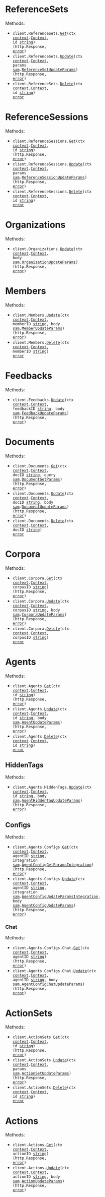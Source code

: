 # ReferenceSets

Methods:

- <code title="get /api/v1/referencesets/{id}">client.ReferenceSets.<a href="https://pkg.go.dev/github.com/DefinitelyATestOrg/sam-go/v3#ReferenceSetService.Get">Get</a>(ctx <a href="https://pkg.go.dev/context">context</a>.<a href="https://pkg.go.dev/context#Context">Context</a>, id <a href="https://pkg.go.dev/builtin#string">string</a>) (http.Response, <a href="https://pkg.go.dev/builtin#error">error</a>)</code>
- <code title="put /api/v1/referencesets/{id}">client.ReferenceSets.<a href="https://pkg.go.dev/github.com/DefinitelyATestOrg/sam-go/v3#ReferenceSetService.Update">Update</a>(ctx <a href="https://pkg.go.dev/context">context</a>.<a href="https://pkg.go.dev/context#Context">Context</a>, params <a href="https://pkg.go.dev/github.com/DefinitelyATestOrg/sam-go/v3">sam</a>.<a href="https://pkg.go.dev/github.com/DefinitelyATestOrg/sam-go/v3#ReferenceSetUpdateParams">ReferenceSetUpdateParams</a>) (http.Response, <a href="https://pkg.go.dev/builtin#error">error</a>)</code>
- <code title="delete /api/v1/referencesets/{id}">client.ReferenceSets.<a href="https://pkg.go.dev/github.com/DefinitelyATestOrg/sam-go/v3#ReferenceSetService.Delete">Delete</a>(ctx <a href="https://pkg.go.dev/context">context</a>.<a href="https://pkg.go.dev/context#Context">Context</a>, id <a href="https://pkg.go.dev/builtin#string">string</a>) <a href="https://pkg.go.dev/builtin#error">error</a></code>

# ReferenceSessions

Methods:

- <code title="get /api/v1/referencesessions/{id}">client.ReferenceSessions.<a href="https://pkg.go.dev/github.com/DefinitelyATestOrg/sam-go/v3#ReferenceSessionService.Get">Get</a>(ctx <a href="https://pkg.go.dev/context">context</a>.<a href="https://pkg.go.dev/context#Context">Context</a>, id <a href="https://pkg.go.dev/builtin#string">string</a>) (http.Response, <a href="https://pkg.go.dev/builtin#error">error</a>)</code>
- <code title="put /api/v1/referencesessions/{id}">client.ReferenceSessions.<a href="https://pkg.go.dev/github.com/DefinitelyATestOrg/sam-go/v3#ReferenceSessionService.Update">Update</a>(ctx <a href="https://pkg.go.dev/context">context</a>.<a href="https://pkg.go.dev/context#Context">Context</a>, params <a href="https://pkg.go.dev/github.com/DefinitelyATestOrg/sam-go/v3">sam</a>.<a href="https://pkg.go.dev/github.com/DefinitelyATestOrg/sam-go/v3#ReferenceSessionUpdateParams">ReferenceSessionUpdateParams</a>) (http.Response, <a href="https://pkg.go.dev/builtin#error">error</a>)</code>
- <code title="delete /api/v1/referencesessions/{id}">client.ReferenceSessions.<a href="https://pkg.go.dev/github.com/DefinitelyATestOrg/sam-go/v3#ReferenceSessionService.Delete">Delete</a>(ctx <a href="https://pkg.go.dev/context">context</a>.<a href="https://pkg.go.dev/context#Context">Context</a>, id <a href="https://pkg.go.dev/builtin#string">string</a>) <a href="https://pkg.go.dev/builtin#error">error</a></code>

# Organizations

Methods:

- <code title="put /api/v1/organizations">client.Organizations.<a href="https://pkg.go.dev/github.com/DefinitelyATestOrg/sam-go/v3#OrganizationService.Update">Update</a>(ctx <a href="https://pkg.go.dev/context">context</a>.<a href="https://pkg.go.dev/context#Context">Context</a>, body <a href="https://pkg.go.dev/github.com/DefinitelyATestOrg/sam-go/v3">sam</a>.<a href="https://pkg.go.dev/github.com/DefinitelyATestOrg/sam-go/v3#OrganizationUpdateParams">OrganizationUpdateParams</a>) (http.Response, <a href="https://pkg.go.dev/builtin#error">error</a>)</code>

# Members

Methods:

- <code title="put /api/v1/members/{memberId}">client.Members.<a href="https://pkg.go.dev/github.com/DefinitelyATestOrg/sam-go/v3#MemberService.Update">Update</a>(ctx <a href="https://pkg.go.dev/context">context</a>.<a href="https://pkg.go.dev/context#Context">Context</a>, memberID <a href="https://pkg.go.dev/builtin#string">string</a>, body <a href="https://pkg.go.dev/github.com/DefinitelyATestOrg/sam-go/v3">sam</a>.<a href="https://pkg.go.dev/github.com/DefinitelyATestOrg/sam-go/v3#MemberUpdateParams">MemberUpdateParams</a>) (http.Response, <a href="https://pkg.go.dev/builtin#error">error</a>)</code>
- <code title="delete /api/v1/members/{memberId}">client.Members.<a href="https://pkg.go.dev/github.com/DefinitelyATestOrg/sam-go/v3#MemberService.Delete">Delete</a>(ctx <a href="https://pkg.go.dev/context">context</a>.<a href="https://pkg.go.dev/context#Context">Context</a>, memberID <a href="https://pkg.go.dev/builtin#string">string</a>) <a href="https://pkg.go.dev/builtin#error">error</a></code>

# Feedbacks

Methods:

- <code title="put /api/v1/feedbacks/{feedback_id}">client.Feedbacks.<a href="https://pkg.go.dev/github.com/DefinitelyATestOrg/sam-go/v3#FeedbackService.Update">Update</a>(ctx <a href="https://pkg.go.dev/context">context</a>.<a href="https://pkg.go.dev/context#Context">Context</a>, feedbackID <a href="https://pkg.go.dev/builtin#string">string</a>, body <a href="https://pkg.go.dev/github.com/DefinitelyATestOrg/sam-go/v3">sam</a>.<a href="https://pkg.go.dev/github.com/DefinitelyATestOrg/sam-go/v3#FeedbackUpdateParams">FeedbackUpdateParams</a>) (http.Response, <a href="https://pkg.go.dev/builtin#error">error</a>)</code>

# Documents

Methods:

- <code title="get /api/v1/document/{doc_id}">client.Documents.<a href="https://pkg.go.dev/github.com/DefinitelyATestOrg/sam-go/v3#DocumentService.Get">Get</a>(ctx <a href="https://pkg.go.dev/context">context</a>.<a href="https://pkg.go.dev/context#Context">Context</a>, docID <a href="https://pkg.go.dev/builtin#string">string</a>, query <a href="https://pkg.go.dev/github.com/DefinitelyATestOrg/sam-go/v3">sam</a>.<a href="https://pkg.go.dev/github.com/DefinitelyATestOrg/sam-go/v3#DocumentGetParams">DocumentGetParams</a>) (http.Response, <a href="https://pkg.go.dev/builtin#error">error</a>)</code>
- <code title="put /api/v1/document/{doc_id}">client.Documents.<a href="https://pkg.go.dev/github.com/DefinitelyATestOrg/sam-go/v3#DocumentService.Update">Update</a>(ctx <a href="https://pkg.go.dev/context">context</a>.<a href="https://pkg.go.dev/context#Context">Context</a>, docID <a href="https://pkg.go.dev/builtin#string">string</a>, body <a href="https://pkg.go.dev/github.com/DefinitelyATestOrg/sam-go/v3">sam</a>.<a href="https://pkg.go.dev/github.com/DefinitelyATestOrg/sam-go/v3#DocumentUpdateParams">DocumentUpdateParams</a>) (http.Response, <a href="https://pkg.go.dev/builtin#error">error</a>)</code>
- <code title="delete /api/v1/document/{doc_id}">client.Documents.<a href="https://pkg.go.dev/github.com/DefinitelyATestOrg/sam-go/v3#DocumentService.Delete">Delete</a>(ctx <a href="https://pkg.go.dev/context">context</a>.<a href="https://pkg.go.dev/context#Context">Context</a>, docID <a href="https://pkg.go.dev/builtin#string">string</a>) <a href="https://pkg.go.dev/builtin#error">error</a></code>

# Corpora

Methods:

- <code title="get /api/v1/corpora/{corpus_id}">client.Corpora.<a href="https://pkg.go.dev/github.com/DefinitelyATestOrg/sam-go/v3#CorporaService.Get">Get</a>(ctx <a href="https://pkg.go.dev/context">context</a>.<a href="https://pkg.go.dev/context#Context">Context</a>, corpusID <a href="https://pkg.go.dev/builtin#string">string</a>) (http.Response, <a href="https://pkg.go.dev/builtin#error">error</a>)</code>
- <code title="put /api/v1/corpora/{corpus_id}">client.Corpora.<a href="https://pkg.go.dev/github.com/DefinitelyATestOrg/sam-go/v3#CorporaService.Update">Update</a>(ctx <a href="https://pkg.go.dev/context">context</a>.<a href="https://pkg.go.dev/context#Context">Context</a>, corpusID <a href="https://pkg.go.dev/builtin#string">string</a>, body <a href="https://pkg.go.dev/github.com/DefinitelyATestOrg/sam-go/v3">sam</a>.<a href="https://pkg.go.dev/github.com/DefinitelyATestOrg/sam-go/v3#CorporaUpdateParams">CorporaUpdateParams</a>) (http.Response, <a href="https://pkg.go.dev/builtin#error">error</a>)</code>
- <code title="delete /api/v1/corpora/{corpus_id}">client.Corpora.<a href="https://pkg.go.dev/github.com/DefinitelyATestOrg/sam-go/v3#CorporaService.Delete">Delete</a>(ctx <a href="https://pkg.go.dev/context">context</a>.<a href="https://pkg.go.dev/context#Context">Context</a>, corpusID <a href="https://pkg.go.dev/builtin#string">string</a>) <a href="https://pkg.go.dev/builtin#error">error</a></code>

# Agents

Methods:

- <code title="get /api/v1/agents/{id}">client.Agents.<a href="https://pkg.go.dev/github.com/DefinitelyATestOrg/sam-go/v3#AgentService.Get">Get</a>(ctx <a href="https://pkg.go.dev/context">context</a>.<a href="https://pkg.go.dev/context#Context">Context</a>, id <a href="https://pkg.go.dev/builtin#string">string</a>) (http.Response, <a href="https://pkg.go.dev/builtin#error">error</a>)</code>
- <code title="put /api/v1/agents/{id}">client.Agents.<a href="https://pkg.go.dev/github.com/DefinitelyATestOrg/sam-go/v3#AgentService.Update">Update</a>(ctx <a href="https://pkg.go.dev/context">context</a>.<a href="https://pkg.go.dev/context#Context">Context</a>, id <a href="https://pkg.go.dev/builtin#string">string</a>, body <a href="https://pkg.go.dev/github.com/DefinitelyATestOrg/sam-go/v3">sam</a>.<a href="https://pkg.go.dev/github.com/DefinitelyATestOrg/sam-go/v3#AgentUpdateParams">AgentUpdateParams</a>) (http.Response, <a href="https://pkg.go.dev/builtin#error">error</a>)</code>
- <code title="delete /api/v1/agents/{id}">client.Agents.<a href="https://pkg.go.dev/github.com/DefinitelyATestOrg/sam-go/v3#AgentService.Delete">Delete</a>(ctx <a href="https://pkg.go.dev/context">context</a>.<a href="https://pkg.go.dev/context#Context">Context</a>, id <a href="https://pkg.go.dev/builtin#string">string</a>) <a href="https://pkg.go.dev/builtin#error">error</a></code>

## HiddenTags

Methods:

- <code title="put /api/v1/agents/{id}/hiddenTags">client.Agents.HiddenTags.<a href="https://pkg.go.dev/github.com/DefinitelyATestOrg/sam-go/v3#AgentHiddenTagService.Update">Update</a>(ctx <a href="https://pkg.go.dev/context">context</a>.<a href="https://pkg.go.dev/context#Context">Context</a>, id <a href="https://pkg.go.dev/builtin#string">string</a>, body <a href="https://pkg.go.dev/github.com/DefinitelyATestOrg/sam-go/v3">sam</a>.<a href="https://pkg.go.dev/github.com/DefinitelyATestOrg/sam-go/v3#AgentHiddenTagUpdateParams">AgentHiddenTagUpdateParams</a>) (http.Response, <a href="https://pkg.go.dev/builtin#error">error</a>)</code>

## Configs

Methods:

- <code title="get /api/v1/agents/{agentId}/configs/{integration}">client.Agents.Configs.<a href="https://pkg.go.dev/github.com/DefinitelyATestOrg/sam-go/v3#AgentConfigService.Get">Get</a>(ctx <a href="https://pkg.go.dev/context">context</a>.<a href="https://pkg.go.dev/context#Context">Context</a>, agentID <a href="https://pkg.go.dev/builtin#string">string</a>, integration <a href="https://pkg.go.dev/github.com/DefinitelyATestOrg/sam-go/v3">sam</a>.<a href="https://pkg.go.dev/github.com/DefinitelyATestOrg/sam-go/v3#AgentConfigGetParamsIntegration">AgentConfigGetParamsIntegration</a>) (http.Response, <a href="https://pkg.go.dev/builtin#error">error</a>)</code>
- <code title="put /api/v1/agents/{agentId}/configs/{integration}">client.Agents.Configs.<a href="https://pkg.go.dev/github.com/DefinitelyATestOrg/sam-go/v3#AgentConfigService.Update">Update</a>(ctx <a href="https://pkg.go.dev/context">context</a>.<a href="https://pkg.go.dev/context#Context">Context</a>, agentID <a href="https://pkg.go.dev/builtin#string">string</a>, integration <a href="https://pkg.go.dev/github.com/DefinitelyATestOrg/sam-go/v3">sam</a>.<a href="https://pkg.go.dev/github.com/DefinitelyATestOrg/sam-go/v3#AgentConfigUpdateParamsIntegration">AgentConfigUpdateParamsIntegration</a>, body <a href="https://pkg.go.dev/github.com/DefinitelyATestOrg/sam-go/v3">sam</a>.<a href="https://pkg.go.dev/github.com/DefinitelyATestOrg/sam-go/v3#AgentConfigUpdateParams">AgentConfigUpdateParams</a>) (http.Response, <a href="https://pkg.go.dev/builtin#error">error</a>)</code>

### Chat

Methods:

- <code title="get /api/v1/agents/{agentId}/configs/chat">client.Agents.Configs.Chat.<a href="https://pkg.go.dev/github.com/DefinitelyATestOrg/sam-go/v3#AgentConfigChatService.Get">Get</a>(ctx <a href="https://pkg.go.dev/context">context</a>.<a href="https://pkg.go.dev/context#Context">Context</a>, agentID <a href="https://pkg.go.dev/builtin#string">string</a>) (http.Response, <a href="https://pkg.go.dev/builtin#error">error</a>)</code>
- <code title="put /api/v1/agents/{agentId}/configs/chat">client.Agents.Configs.Chat.<a href="https://pkg.go.dev/github.com/DefinitelyATestOrg/sam-go/v3#AgentConfigChatService.Update">Update</a>(ctx <a href="https://pkg.go.dev/context">context</a>.<a href="https://pkg.go.dev/context#Context">Context</a>, agentID <a href="https://pkg.go.dev/builtin#string">string</a>, body <a href="https://pkg.go.dev/github.com/DefinitelyATestOrg/sam-go/v3">sam</a>.<a href="https://pkg.go.dev/github.com/DefinitelyATestOrg/sam-go/v3#AgentConfigChatUpdateParams">AgentConfigChatUpdateParams</a>) (http.Response, <a href="https://pkg.go.dev/builtin#error">error</a>)</code>

# ActionSets

Methods:

- <code title="get /api/v1/actionsets/{id}">client.ActionSets.<a href="https://pkg.go.dev/github.com/DefinitelyATestOrg/sam-go/v3#ActionSetService.Get">Get</a>(ctx <a href="https://pkg.go.dev/context">context</a>.<a href="https://pkg.go.dev/context#Context">Context</a>, id <a href="https://pkg.go.dev/builtin#string">string</a>) (http.Response, <a href="https://pkg.go.dev/builtin#error">error</a>)</code>
- <code title="put /api/v1/actionsets/{id}">client.ActionSets.<a href="https://pkg.go.dev/github.com/DefinitelyATestOrg/sam-go/v3#ActionSetService.Update">Update</a>(ctx <a href="https://pkg.go.dev/context">context</a>.<a href="https://pkg.go.dev/context#Context">Context</a>, params <a href="https://pkg.go.dev/github.com/DefinitelyATestOrg/sam-go/v3">sam</a>.<a href="https://pkg.go.dev/github.com/DefinitelyATestOrg/sam-go/v3#ActionSetUpdateParams">ActionSetUpdateParams</a>) (http.Response, <a href="https://pkg.go.dev/builtin#error">error</a>)</code>
- <code title="delete /api/v1/actionsets/{id}">client.ActionSets.<a href="https://pkg.go.dev/github.com/DefinitelyATestOrg/sam-go/v3#ActionSetService.Delete">Delete</a>(ctx <a href="https://pkg.go.dev/context">context</a>.<a href="https://pkg.go.dev/context#Context">Context</a>, id <a href="https://pkg.go.dev/builtin#string">string</a>) <a href="https://pkg.go.dev/builtin#error">error</a></code>

# Actions

Methods:

- <code title="get /api/v1/actions/{actionId}">client.Actions.<a href="https://pkg.go.dev/github.com/DefinitelyATestOrg/sam-go/v3#ActionService.Get">Get</a>(ctx <a href="https://pkg.go.dev/context">context</a>.<a href="https://pkg.go.dev/context#Context">Context</a>, actionID <a href="https://pkg.go.dev/builtin#string">string</a>) (http.Response, <a href="https://pkg.go.dev/builtin#error">error</a>)</code>
- <code title="put /api/v1/actions/{actionId}">client.Actions.<a href="https://pkg.go.dev/github.com/DefinitelyATestOrg/sam-go/v3#ActionService.Update">Update</a>(ctx <a href="https://pkg.go.dev/context">context</a>.<a href="https://pkg.go.dev/context#Context">Context</a>, actionID <a href="https://pkg.go.dev/builtin#string">string</a>, body <a href="https://pkg.go.dev/github.com/DefinitelyATestOrg/sam-go/v3">sam</a>.<a href="https://pkg.go.dev/github.com/DefinitelyATestOrg/sam-go/v3#ActionUpdateParams">ActionUpdateParams</a>) (http.Response, <a href="https://pkg.go.dev/builtin#error">error</a>)</code>
